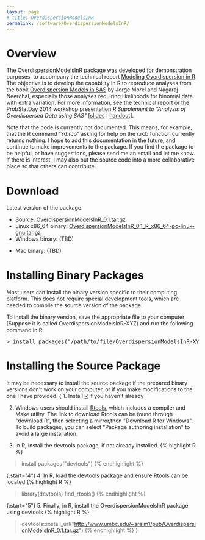 ```yaml
---
layout: page
# title: OverdispersionModelsInR
permalink: /software/OverdispersionModelsInR/
---
```


# Overview
The OverdispersionModelsInR package was developed for demonstration purposes, to
accompany the technical report
[Modeling Overdispersion in R](/bib/#OverdispersionModelsInR2015).
The objective is to develop the capability in R to reproduce analyses from the
book
[Overdispersion Models in SAS](http://www.sas.com/store/prodBK_62693_en.html)
by Jorge Morel and Nagaraj Neerchal,
especially those analyses requiring likelihoods
for binomial data with extra variation. For more information, see the technical
report or the ProbStatDay 2014 workshop presentation
<em>R Supplement to "Analysis of Overdispersed Data using SAS"</em>
[[slides](../pub/psday2014-workshop/slides.pdf) |
[handout](../pub/psday2014-workshop/handout.pdf)].

<p/>Note that the code is currently not documented. This means, for example,
that
the R command "?d.rcb" asking for help on the r.rcb function currently returns
nothing. I hope to add this documentation in the future,
and continue to make improvements to the package. If you find the package to be helpful,
or have suggestions, please send me an email and let me know. If there is interest,
I may also put the source code into a more collaborative place so that others can
contribute.

# Download
Latest version of the package.
* Source:
[OverdispersionModelsInR_0.1.tar.gz](../pub/OverdispersionModelsInR_0.1.tar.gz)
* Linux x86_64 binary:
[OverdispersionModelsInR_0.1_R_x86_64-pc-linux-gnu.tar.gz](../pub/OverdispersionModelsInR_0.1_R_x86_64-pc-linux-gnu.tar.gz)
* Windows binary: (TBD)
<!--
<a href="../pub/OverdispersionModelsInR_0.1.zip">
OverdispersionModelsInR_0.1.zip</a>
-->
* Mac binary: (TBD)
<!--
<a href="../pub/OverdispersionModelsInR_0.1.tgz">
OverdispersionModelsInR_0.1.tgz</a>
-->

# Installing Binary Packages
Most users can install the binary version specific to their
computing platform. This does not require special development tools, which are
needed to compile the source version of the package.

To install the binary version, save the appropriate file to your computer
(Suppose it is called OverdispersionModelsInR-XYZ) and run the following
command in R.
<pre>
> install.packages("/path/to/file/OverdispersionModelsInR-XYZ")
</pre>


<h1>Installing the Source Package</h1>
It may be necessary to install the source package if the prepared binary versions
don't work on your computer, or if you make modifications to the one I have
provided.
{
1. Install <a href="http://www.r-project.org">R</a> if you haven't already

2. Windows users should install
<a href="http://www.r-project.org">Rtools</a>, which includes a compiler and
Make utility. The link  to download Rtools can be found through "download R",
then selecting a mirror,then "Download R for Windows". To build packages,
you can select "Package authoring installation" to avoid a large installation.

3. In R, install the devtools package, if not already installed.
{% highlight R %}
> install.packages("devtools")
{% endhighlight %}

{:start="4"}
4. In R, load the devtools package and ensure Rtools can be located
{% highlight R %}
> library(devtools)
> find_rtools()
{% endhighlight %}

{:start="5"}
5. Finally, in R, install the OverdispersionModelsInR package using devtools
{% highlight R %}
> devtools::install_url("http://www.umbc.edu/~araim1/pub/OverdispersionModelsInR_0.1.tar.gz")
{% endhighlight %}
}

